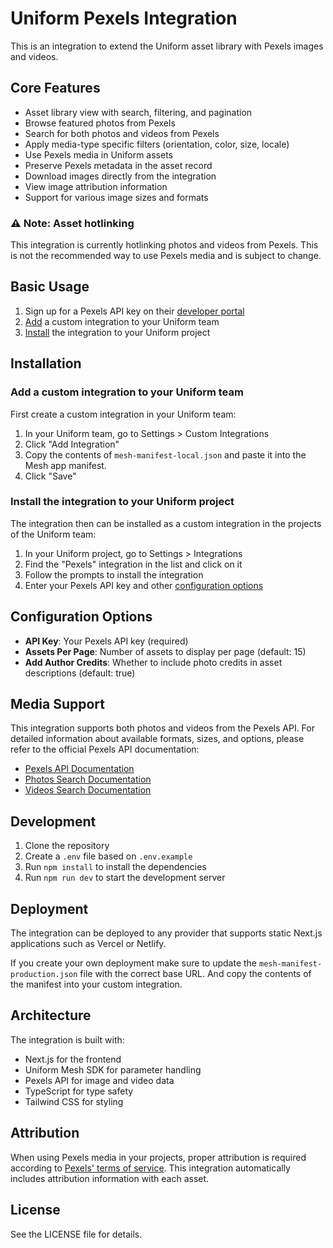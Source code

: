 # Uniform Pexels Integration

This is an integration to extend the Uniform asset library with Pexels images and videos.

## Core Features

- Asset library view with search, filtering, and pagination
- Browse featured photos from Pexels
- Search for both photos and videos from Pexels
- Apply media-type specific filters (orientation, color, size, locale)
- Use Pexels media in Uniform assets
- Preserve Pexels metadata in the asset record
- Download images directly from the integration
- View image attribution information
- Support for various image sizes and formats

### ⚠️ Note: Asset hotlinking

This integration is currently hotlinking photos and videos from Pexels. This is not the recommended way to use Pexels media and is subject to change.

## Basic Usage

1. Sign up for a Pexels API key on their [developer portal](https://www.pexels.com/api/)
2. [Add](#add-a-custom-integration-to-your-uniform-team) a custom integration to your Uniform team
3. [Install](#install-the-integration-to-your-uniform-project) the integration to your Uniform project

## Installation

### Add a custom integration to your Uniform team

First create a custom integration in your Uniform team:

1. In your Uniform team, go to Settings > Custom Integrations
2. Click "Add Integration"
3. Copy the contents of `mesh-manifest-local.json` and paste it into the Mesh app manifest.
4. Click "Save"

### Install the integration to your Uniform project

The integration then can be installed as a custom integration in the projects of the Uniform team:

1. In your Uniform project, go to Settings > Integrations
2. Find the "Pexels" integration in the list and click on it
3. Follow the prompts to install the integration
4. Enter your Pexels API key and other [configuration options](#configuration-options)

## Configuration Options

- **API Key**: Your Pexels API key (required)
- **Assets Per Page**: Number of assets to display per page (default: 15)
- **Add Author Credits**: Whether to include photo credits in asset descriptions (default: true)

## Media Support

This integration supports both photos and videos from the Pexels API. For detailed information about available formats, sizes, and options, please refer to the official Pexels API documentation:

- [Pexels API Documentation](https://www.pexels.com/api/documentation/)
- [Photos Search Documentation](https://www.pexels.com/api/documentation/#photos-search)
- [Videos Search Documentation](https://www.pexels.com/api/documentation/#videos-search)

## Development

1. Clone the repository
2. Create a `.env` file based on `.env.example`
3. Run `npm install` to install the dependencies
4. Run `npm run dev` to start the development server

## Deployment

The integration can be deployed to any provider that supports static Next.js applications such as Vercel or Netlify.

If you create your own deployment make sure to update the `mesh-manifest-production.json` file with the correct base URL. And copy the contents of the manifest into your custom integration.

## Architecture

The integration is built with:

- Next.js for the frontend
- Uniform Mesh SDK for parameter handling
- Pexels API for image and video data
- TypeScript for type safety
- Tailwind CSS for styling

## Attribution

When using Pexels media in your projects, proper attribution is required according to [Pexels' terms of service](https://www.pexels.com/license/). This integration automatically includes attribution information with each asset.

## License

See the LICENSE file for details.

